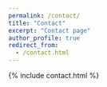 ```yaml
---
permalink: /contact/
title: "Contact"
excerpt: "Contact page"
author_profile: true
redirect_from:
  - /contact.html
---
```


{% include contact.html %}
